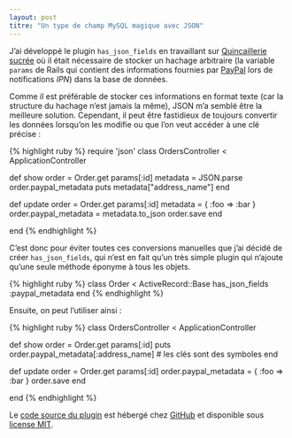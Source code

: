 ```yaml
---
layout: post
titre: "Un type de champ MySQL magique avec JSON"
---
```


J’ai développé le plugin `has_json_fields` en travaillant sur [Quincaillerie sucrée](http://www.quincailleriesucree.com) où il était nécessaire de stocker un hachage arbitraire (la variable `params` de Rails qui contient des informations fournies par [PayPal](http://www.paypal.com) lors de notifications *IPN*) dans la base de données.

Comme il est préférable de stocker ces informations en format texte (car la structure du hachage n’est jamais la même), JSON m’a semblé être la meilleure solution. Cependant, il peut être fastidieux de toujours convertir les données lorsqu’on les modifie ou que l’on veut accéder à une clé précise :

{% highlight ruby %}
require 'json'
class OrdersController < ApplicationController

  def show
    order = Order.get params[:id]
    metadata = JSON.parse order.paypal_metadata
    puts metadata["address_name"]
  end

  def update
    order = Order.get params[:id]
    metadata = { :foo => :bar }
    order.paypal_metadata = metadata.to_json
    order.save
  end

end
{% endhighlight %}

C’est donc pour éviter toutes ces conversions manuelles que j’ai décidé de créer `has_json_fields`, qui n’est en fait qu’un très simple plugin qui n’ajoute qu’une seule méthode éponyme à tous les objets.

{% highlight ruby %}
class Order < ActiveRecord::Base
  has_json_fields :paypal_metadata
end
{% endhighlight %}

Ensuite, on peut l’utiliser ainsi :

{% highlight ruby %}
class OrdersController < ApplicationController

  def show
    order = Order.get params[:id]
    puts order.paypal_metadata[:address_name] # les clés sont des symboles
  end

  def update
    order = Order.get params[:id]
    order.paypal_metadata = { :foo => :bar }
    order.save
  end

end
{% endhighlight %}

Le [code source du plugin](http://github.com/remiprev/has_json_fields) est hébergé chez [GitHub](http://github.com) et disponible sous [license MIT](http://github.com/remiprev/has_json_fields/blob/master/LICENSE).
